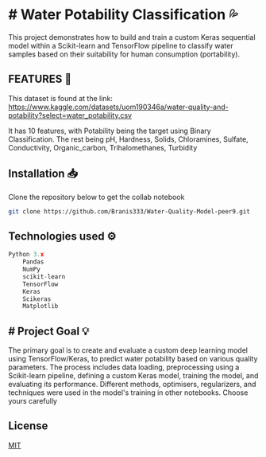 # # Water Potability Classification 💦

This project demonstrates how to build and train a custom Keras sequential model within a Scikit-learn and TensorFlow pipeline to classify water samples based on their suitability for human consumption (portability).

## FEATURES 🧐
This dataset is found at the link: https://www.kaggle.com/datasets/uom190346a/water-quality-and-potability?select=water_potability.csv

It has 10 features, with Potability being the target using Binary Classification. 
The rest being pH, Hardness, Solids, Chloramines, Sulfate, Conductivity, Organic_carbon, Trihalomethanes, Turbidity

## Installation 📥

Clone the repository below to get the collab notebook

```bash
git clone https://github.com/Branis333/Water-Quality-Model-peer9.git
```

## Technologies used ⚙️

```python
Python 3.x
    Pandas
    NumPy
    scikit-learn
    TensorFlow
    Keras
    Scikeras 
    Matplotlib
```

## # Project Goal 💡


The primary goal is to create and evaluate a custom deep learning model using TensorFlow/Keras, to predict water potability based on various quality parameters. The process includes data loading, preprocessing using a Scikit-learn pipeline, defining a custom Keras model, training the model, and evaluating its performance.
Different methods, optimisers, regularizers, and techniques were used in the model's training in other notebooks. Choose yours carefully  

## License

[MIT](https://choosealicense.com/licenses/mit/)
